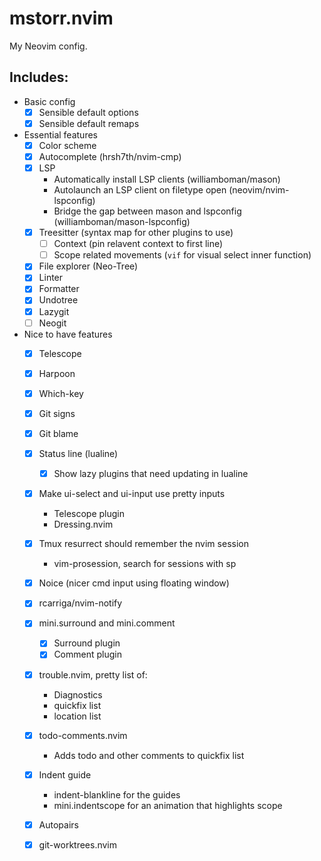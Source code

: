 # mstorr.nvim

My Neovim config.

## Includes:

- Basic config
    - [X] Sensible default options
    - [X] Sensible default remaps
- Essential features
    - [X] Color scheme
    - [X] Autocomplete (hrsh7th/nvim-cmp)
    - [X] LSP
        - Automatically install LSP clients (williamboman/mason)
        - Autolaunch an LSP client on filetype open (neovim/nvim-lspconfig)
        - Bridge the gap between mason and lspconfig (williamboman/mason-lspconfig)
    - [X] Treesitter (syntax map for other plugins to use)
        - [ ] Context (pin relavent context to first line)
        - [ ] Scope related movements (`vif` for visual select inner function)
    - [X] File explorer (Neo-Tree)
    - [X] Linter
    - [X] Formatter
    - [X] Undotree
    - [X] Lazygit
    - [ ] Neogit
- Nice to have features
    - [X] Telescope
    - [X] Harpoon
    - [X] Which-key
    - [X] Git signs
    - [X] Git blame
    - [X] Status line (lualine)
        - [X] Show lazy plugins that need updating in lualine
    - [X] Make ui-select and ui-input use pretty inputs
        - Telescope plugin
        - Dressing.nvim
    - [X] Tmux resurrect should remember the nvim session
        - vim-prosession, search for sessions with <leader>sp
    - [X] Noice (nicer cmd input using floating window)
    - [X] rcarriga/nvim-notify
    - [X] mini.surround and mini.comment
        - [X] Surround plugin
        - [X] Comment plugin
    - [X] trouble.nvim, pretty list of:
        - Diagnostics
        - quickfix list
        - location list
    - [X] todo-comments.nvim
        - Adds todo and other comments to quickfix list
    - [X] Indent guide
        - indent-blankline for the guides
        - mini.indentscope for an animation that highlights scope
    - [X] Autopairs
    - [X] git-worktrees.nvim


